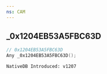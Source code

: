 ```yaml
---
ns: CAM
---
```

## _0x1204EB53A5FBC63D

```c
// 0x1204EB53A5FBC63D
Any _0x1204EB53A5FBC63D();
```

```
NativeDB Introduced: v1207
```

